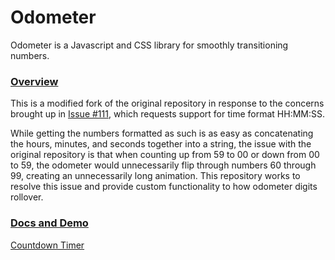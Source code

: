 Odometer
========

Odometer is a Javascript and CSS library for smoothly transitioning numbers.

### [Overview](http://github.hubspot.com/odometer/docs/welcome)

This is a modified fork of the original repository in response to the concerns brought up in
[Issue #111](https://github.com/HubSpot/odometer/issues/111), which requests support for time
format HH:MM:SS.

While getting the numbers formatted as such is as easy as concatenating the
hours, minutes, and seconds together into a string, the issue with the original repository is that
when counting up from 59 to 00 or down from 00 to 59, the odometer would unnecessarily flip through
numbers 60 through 99, creating an unnecessarily long animation. This repository works to resolve
this issue and provide custom functionality to how odometer digits rollover.

### [Docs and Demo](http://github.hubspot.com/odometer)

[Countdown Timer](./test/coundown.html)
